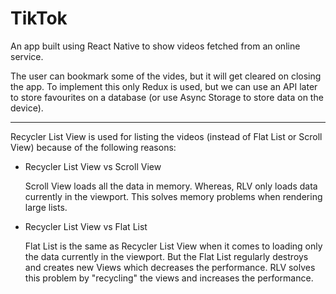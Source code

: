 # TikTok

An app built using React Native to show videos fetched from an online service.

The user can bookmark some of the vides, but it will get cleared on closing the app. To implement this only Redux is used, but we can use an API later to store favourites on a database (or use Async Storage to store data on the device).

---

Recycler List View is used for listing the videos (instead of Flat List or Scroll View) because of the following reasons:

- Recycler List View vs Scroll View

  Scroll View loads all the data in memory. Whereas, RLV only loads data currently in the viewport. This solves memory problems when rendering large lists.

- Recycler List View vs Flat List

  Flat List is the same as Recycler List View when it comes to loading only the data currently in the viewport. But the Flat List regularly destroys and creates new Views which decreases the performance. RLV solves this problem by "recycling" the views and increases the performance.
